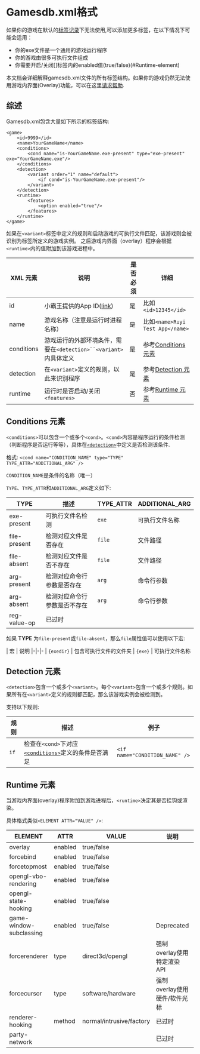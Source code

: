 # Gamesdb.xml格式

如果你的游戏在默认的[标签记录](overlay.md#Compatibility)下无法使用,可以添加更多标签，在以下情况下可能会适用：

* 你的exe文件是一个通用的游戏运行程序
* 你的游戏由很多可执行文件组成
* 你需要开启/关闭[<runtime><features>]标签内的enabled值(true/false)(#Runtime-element)

本文档会详细解释gamesdb.xml文件的所有标签结构。如果你的游戏仍然无法使用游戏内界面(Overlay)功能，可以在这里[请求帮助](support.md).

## 综述

Gamesdb.xml包含大量如下所示的标签结构:
```
<game>
    <id>9999</id> 
    <name>YourGameName</name>
    <conditions>
        <cond name="is-YourGameName.exe-present" type="exe-present" exe="YourGameName.exe"/>
    </conditions>
    <detection>
        <variant order="1" name="default">
            <if cond="is-YourGameName.exe-present"/>
        </variant>
    </detection>
    <runtime>
        <features>
            <option enabled="true"/>
        </features>
    </runtime>
</game>
```

如果在`<variant>`标签中定义的规则和启动游戏的可执行文件匹配，该游戏则会被识别为<game>标签所定义的游戏实例。
之后游戏内界面（overlay）程序会根据`<runtime>`内的值附加到该游戏进程中。

| XML 元素 | 说明 | 是否必须 | 详细
|-|-|-|-
| id | 小霸王提供的App ID([link](dev_onboarding.md)) | 是 | 比如`<id>12345</id>`
| name | 游戏名称（注意是运行时进程名称） | 是 | 比如`<name>Ruyi Test App</name>`
| conditions | 游戏运行的外部环境条件，需要在`<detection>``<variant>`内具体定义 | 是 | 参考[Conditions 元素](#conditions-element)
| detection | 在`<variant>`定义的规则，以此来识别程序 | 是 | 参考[Detection 元素](#detection-element)
| runtime | 运行时是否启动/关闭`<features>` | 否 | 参考[Runtime 元素](#conditions-element)

## Conditions 元素

`<conditions>`可以包含一个或多个`<cond>`。`<cond>`内容是程序运行的条件检测（判断程序是否运行等等），具体在[`<detection>`](#Detection-element)中定义是否检测该条件.

格式: `<cond name="CONDITION_NAME" type="TYPE" TYPE_ATTR="ADDITIONAL_ARG" />`

`CONDITION_NAME`是条件的名称（唯一）

`TYPE`、`TYPE_ATTR`和`ADDITIONAL_ARG`定义如下:

| TYPE | 描述 | TYPE_ATTR | ADDITIONAL_ARG
|-|-|-|-
| exe-present | 可执行文件名检测 | `exe` | 可执行文件名称
| file-present | 检测对应文件是否存在 | `file` | 文件路径
| file-absent | 检测对应文件是否不存在 | `file` | 文件路径
| arg-present | 检测对应命令行参数是否存在 | `arg` | 命令行参数
| arg-absent | 检测对应命令行参数是否不存在 | `arg` | 命令行参数
| reg-value-op | 已过时 | 

如果 __TYPE__ 为`file-present`或`file-absent`，那么`file`属性值可以使用以下宏:

| 宏 | 说明
|-|-|-
| `{exedir}` | 包含可执行文件的文件夹
| `{exe}` | 可执行文件名称

## Detection 元素

`<detection>`包含一个或多个`<variant>`。每个`<variant>`包含一个或多个规则。如果所有在`<variant>`定义的规则都匹配，那么该游戏实例会被检测到。

支持以下规则:

| 规则 | 描述 | 例子
|-|-|-
| `if` | 检查在`<cond>`下对应 [`<conditions>`](#Conditions-element)定义的条件是否满足 | `<if name="CONDITION_NAME" />`

## Runtime 元素

当游戏内界面(overlay)程序附加到游戏进程后，`<runtime>`决定其是否挂钩或渲染。

具体格式类似`<ELEMENT ATTR="VALUE" />`:

| ELEMENT | ATTR | VALUE | 说明 | 默认值
|-|-|-|-|-
| overlay | enabled | true/false | | true
| forcebind | enabled | true/false | | false
| forcetopmost | enabled | true/false | | false
| opengl-vbo-rendering | enabled | true/false | | true
| opengl-state-hooking | enabled | true/false | | true
| game-window-subclassing | enabled | true/false | Deprecated | true
| forcerenderer | type | direct3d/opengl | 强制 overlay使用特定渲染API | `""`; Auto-detect
| forcecursor | type | software/hardware | 强制 overlay使用硬件/软件光标 | `""`; Auto
| renderer-hooking | method | normal/intrusive/factory | 已过时 | normal
| party-network | | | 已过时
